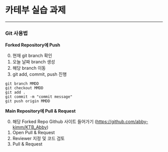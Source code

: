 # 카테부 실습 과제  
---

### Git 사용법
<b>Forked Repository에 Push</b>

0. 현재 git branch 확인
1. 오늘 날짜 branch 생성
2. 해당 branch 이동
3. git add, commit, push 진행
```
git branch MMDD
git checkout MMDD
git add .
git commit -m "commit message"
git push origin MMDD
```

<b>Main Repository에 Pull & Request</b>

0. 해당 Forked Repo Github 사이트 들어가기
(https://github.com/abby-kimm/KTB_Abby) 
1. Open Pull & Request
2. Reviewer 지정 및 코드 검토
3. Pull & Request